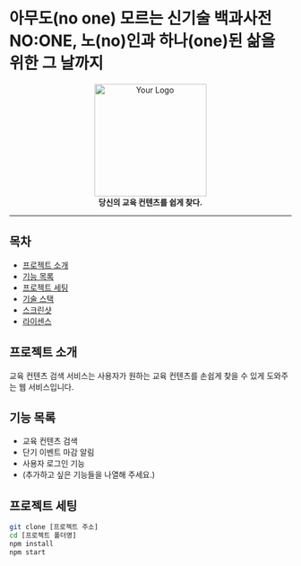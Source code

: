 # 아무도(no one) 모르는 신기술 백과사전 NO:ONE, 노(no)인과 하나(one)된 삶을 위한 그 날까지 

<div align="center">
  <img src="your-logo-url.png" alt="Your Logo" width="200" />
  <br>
  <strong>당신의 교육 컨텐츠를 쉽게 찾다.</strong>
</div>

---

## 목차

- [프로젝트 소개](#프로젝트-소개)
- [기능 목록](#기능-목록)
- [프로젝트 세팅](#프로젝트-세팅)
- [기술 스택](#기술-스택)
- [스크린샷](#스크린샷)
- [라이센스](#라이센스)

## 프로젝트 소개

교육 컨텐츠 검색 서비스는 사용자가 원하는 교육 컨텐츠를 손쉽게 찾을 수 있게 도와주는 웹 서비스입니다.

## 기능 목록

- 교육 컨텐츠 검색
- 단기 이벤트 마감 알림
- 사용자 로그인 기능
- (추가하고 싶은 기능들을 나열해 주세요.)

## 프로젝트 세팅

```bash
git clone [프로젝트 주소]
cd [프로젝트 폴더명]
npm install
npm start

